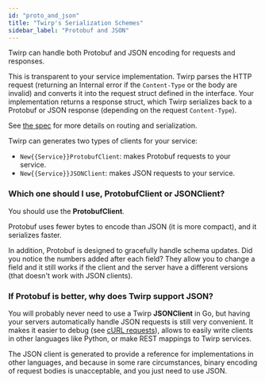 ```yaml
---
id: "proto_and_json"
title: "Twirp's Serialization Schemes"
sidebar_label: "Protobuf and JSON"
---
```


Twirp can handle both Protobuf and JSON encoding for requests and responses.

This is transparent to your service implementation. Twirp parses the HTTP
request (returning an Internal error if the `Content-Type` or the body are
invalid) and converts it into the request struct defined in the interface. Your
implementation returns a response struct, which Twirp serializes back to a
Protobuf or JSON response (depending on the request `Content-Type`).

See [the spec](spec.md) for more details on routing and serialization.

Twirp can generates two types of clients for your service:

 * `New{{Service}}ProtobufClient`: makes Protobuf requests to your service.
 * `New{{Service}}JSONClient`: makes JSON requests to your service.

### Which one should I use, ProtobufClient or JSONClient?

You should use the **ProtobufClient**.

Protobuf uses fewer bytes to encode than JSON (it is more compact), and it
serializes faster.

In addition, Protobuf is designed to gracefully handle schema
updates. Did you notice the numbers added after each field? They allow you to
change a field and it still works if the client and the server have a different
versions (that doesn't work with JSON clients).

### If Protobuf is better, why does Twirp support JSON?

You will probably never need to use a Twirp **JSONClient** in Go, but having
your servers automatically handle JSON requests is still very convenient. It
makes it easier to debug (see
[cURL requests](https://github.com/twitchtv/twirp/wiki/HTTP-Routing-and-Serialization#making-requests-on-the-command-line-with-curl)),
allows to easily write clients in other languages like Python, or make REST
mappings to Twirp services.

The JSON client is generated to provide a reference for implementations in other
languages, and because in some rare circumstances, binary encoding of request
bodies is unacceptable, and you just need to use JSON.
